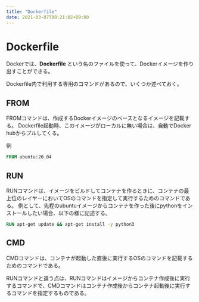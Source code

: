 ```yaml
---
title: "Dockerfile"
date: 2021-03-07T00:21:02+09:00
---
```


# Dockerfile

Dockerでは、**Dockerfile** という名のファイルを使って、Dockerイメージを作り出すことができる。

Dockerfile内で利用する専用のコマンドがあるので、いくつか述べておく。

## FROM

FROMコマンドは、作成するDockerイメージのベースとなるイメージを記載する。
Dockerfile起動時、このイメージがローカルに無い場合は、自動でDocker hubからプルしてくる。

例

```dockerfile
FROM ubuntu:20.04
```

## RUN

RUNコマンドは、イメージをビルドしてコンテナを作るときに、コンテナの最上位のレイヤーにおいてOSのコマンドを指定して実行するためのコマンドである。
例として、先程のubuntuイメージからコンテナを作った後にpythonをインストールしたい場合、以下の様に記述する。

```dockerfile
RUN apt-get update && apt-get install -y python3
```

## CMD

CMDコマンドは、コンテナが起動した直後に実行するOSのコマンドを記載するためのコマンドである。

RUNコマンドと違う点は、RUNコマンドはイメージからコンテナ作成後に実行するコマンドで、CMDコマンドはコンテナ作成後からコンテナ起動後に実行するコマンドを指定するものである。

